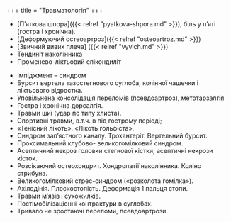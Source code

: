 +++
title = "Травматологія"
+++

- [П’яткова шпора]({{< relref "pyatkova-shpora.md" >}}), біль у п’яті (гостра і хронічна).
- [Деформуючий остеоартроз]({{< relref "osteoartroz.md" >}})
- [Звичний вивих плеча] ({{< relref "vyvich.md" >}})
- Тендиніт наколінника
- Променево-ліктьовий епікондиліт
<!--more-->
- Імпіджмент – синдром
- Бурсит вертела тазостегнового суглоба, колінної чашечки і ліктьового відростка.
- Уповільнена консолідація переломів (псевдоартроз), метотарзалгія
- Гостра і хронічна дорсалгія.
- Травми шиї (удар по типу хлиста).
- Спортивні травми, в.т.ч. в під гострому періоді;
- «Тенісний лікоть». «Лікоть гольфіста».
- Синдром зап’ястного каналу. Трохантеріт. Вертельний бурсит. 
- Проксимальний клубово- великогомілковий синдром.
- Асептичний некроз головки стегнової кістки, асептичні некрози кісток.
- Розсікаючий остеохондрит. Хондропатії наколінника. Коліно стрибуна.
- Великогомілковий стрес-синдром («розколота гомілка»).
- Ахілодінія. Плоскостопість. Деформація 1 пальця стопи.
- Травми м’язів і сухожилків. 
- Постімобілізаціонні контрактури в суглобах.
- Тривало не зростаючі переломи, псевдоартрози.

